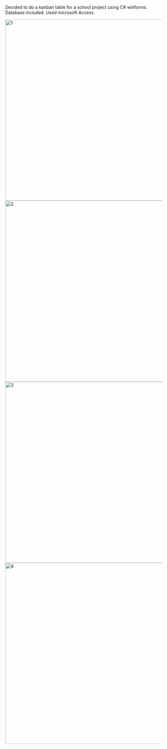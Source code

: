 Decided to do a kanban table for a school project using C# winforms.
Database included. Used microsoft Access.

<img src="https://i.imgur.com/uVodSlt.jpeg" width="580" title="1">
<img src="https://i.imgur.com/yGXnjf3.jpeg" width="580" title="2">
<img src="https://i.imgur.com/Q2uNxYE.jpeg" width="580" title="3">
<img src="https://i.imgur.com/3x1cQvQ.jpeg" width="580" title="4">
